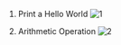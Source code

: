 1. Print a Hello World
 ![1](https://github.com/user-attachments/assets/d7ecc58e-e91d-44d9-a91a-d3cc4bb073a4)

2. Arithmetic Operation
 ![2](https://github.com/user-attachments/assets/11676762-ed6b-4fa1-aa0c-cf3b141a14be)

